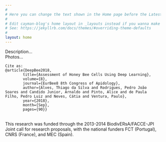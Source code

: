 ```yaml
---
#
# Here you can change the text shown in the Home page before the Latest Posts section.
#
# Edit cayman-blog's home layout in _layouts instead if you wanna make some changes
# See: https://jekyllrb.com/docs/themes/#overriding-theme-defaults
#
layout: home
---
```


Description...<br />
Photos...

```
Cite as:
@article{DeepBee2018, 
        title={Assessment of Honey Bee Cells Using Deep Learning}, 
        volume={8}, 
        journal={EurBee8 8th Congress of Apidology}, 
        author={Alves, Thiago da Silva and Rodrigues, Pedro João Soares and Candido Junior, Arnaldo and Pinto, Alice and de Paula Filho, Pedro Luiz and Neves, Cátia and Ventura, Paulo}, 
        year={2018}, 
        month={Sep}, 
        pages={90}}
```
<br />
This research was funded through the 2013-2014 BiodivERsA/FACCE-JPI Joint call for research proposals, with the national funders FCT (Portugal), CNRS (France), and MEC (Spain).

